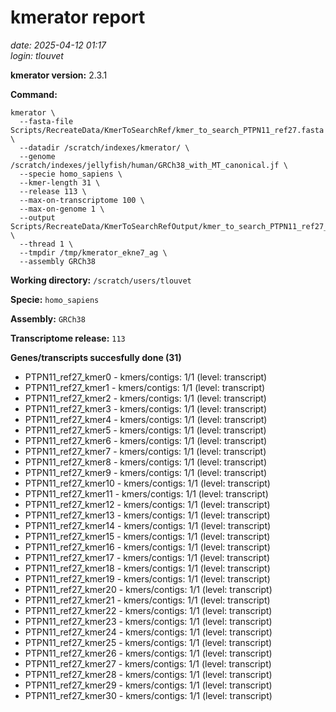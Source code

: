 # kmerator report
*date: 2025-04-12 01:17*  
*login: tlouvet*

**kmerator version:** 2.3.1

**Command:**

```
kmerator \
  --fasta-file Scripts/RecreateData/KmerToSearchRef/kmer_to_search_PTPN11_ref27.fasta \
  --datadir /scratch/indexes/kmerator/ \
  --genome /scratch/indexes/jellyfish/human/GRCh38_with_MT_canonical.jf \
  --specie homo_sapiens \
  --kmer-length 31 \
  --release 113 \
  --max-on-transcriptome 100 \
  --max-on-genome 1 \
  --output Scripts/RecreateData/KmerToSearchRefOutput/kmer_to_search_PTPN11_ref27_output \
  --thread 1 \
  --tmpdir /tmp/kmerator_ekne7_ag \
  --assembly GRCh38
```

**Working directory:** `/scratch/users/tlouvet`

**Specie:** `homo_sapiens`

**Assembly:** `GRCh38`

**Transcriptome release:** `113`

**Genes/transcripts succesfully done (31)**

- PTPN11_ref27_kmer0 - kmers/contigs: 1/1 (level: transcript)
- PTPN11_ref27_kmer1 - kmers/contigs: 1/1 (level: transcript)
- PTPN11_ref27_kmer2 - kmers/contigs: 1/1 (level: transcript)
- PTPN11_ref27_kmer3 - kmers/contigs: 1/1 (level: transcript)
- PTPN11_ref27_kmer4 - kmers/contigs: 1/1 (level: transcript)
- PTPN11_ref27_kmer5 - kmers/contigs: 1/1 (level: transcript)
- PTPN11_ref27_kmer6 - kmers/contigs: 1/1 (level: transcript)
- PTPN11_ref27_kmer7 - kmers/contigs: 1/1 (level: transcript)
- PTPN11_ref27_kmer8 - kmers/contigs: 1/1 (level: transcript)
- PTPN11_ref27_kmer9 - kmers/contigs: 1/1 (level: transcript)
- PTPN11_ref27_kmer10 - kmers/contigs: 1/1 (level: transcript)
- PTPN11_ref27_kmer11 - kmers/contigs: 1/1 (level: transcript)
- PTPN11_ref27_kmer12 - kmers/contigs: 1/1 (level: transcript)
- PTPN11_ref27_kmer13 - kmers/contigs: 1/1 (level: transcript)
- PTPN11_ref27_kmer14 - kmers/contigs: 1/1 (level: transcript)
- PTPN11_ref27_kmer15 - kmers/contigs: 1/1 (level: transcript)
- PTPN11_ref27_kmer16 - kmers/contigs: 1/1 (level: transcript)
- PTPN11_ref27_kmer17 - kmers/contigs: 1/1 (level: transcript)
- PTPN11_ref27_kmer18 - kmers/contigs: 1/1 (level: transcript)
- PTPN11_ref27_kmer19 - kmers/contigs: 1/1 (level: transcript)
- PTPN11_ref27_kmer20 - kmers/contigs: 1/1 (level: transcript)
- PTPN11_ref27_kmer21 - kmers/contigs: 1/1 (level: transcript)
- PTPN11_ref27_kmer22 - kmers/contigs: 1/1 (level: transcript)
- PTPN11_ref27_kmer23 - kmers/contigs: 1/1 (level: transcript)
- PTPN11_ref27_kmer24 - kmers/contigs: 1/1 (level: transcript)
- PTPN11_ref27_kmer25 - kmers/contigs: 1/1 (level: transcript)
- PTPN11_ref27_kmer26 - kmers/contigs: 1/1 (level: transcript)
- PTPN11_ref27_kmer27 - kmers/contigs: 1/1 (level: transcript)
- PTPN11_ref27_kmer28 - kmers/contigs: 1/1 (level: transcript)
- PTPN11_ref27_kmer29 - kmers/contigs: 1/1 (level: transcript)
- PTPN11_ref27_kmer30 - kmers/contigs: 1/1 (level: transcript)
